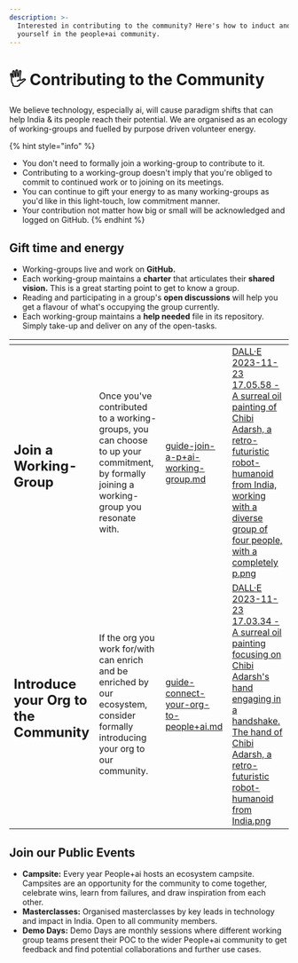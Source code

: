 ```yaml
---
description: >-
  Interested in contributing to the community? Here's how to induct and embed
  yourself in the people+ai community.
---
```


# 🖐️ Contributing to the Community

We believe technology, especially ai, will cause paradigm shifts that can help India & its people reach their potential. We are organised as an ecology of working-groups and fuelled by purpose driven volunteer energy.

{% hint style="info" %}
* You don't need to formally join a working-group to contribute to it.
* Contributing to a working-group doesn't imply that you're obliged to commit to continued work or to joining on its meetings.
* You can continue to gift your energy to as many working-groups as you'd like in this light-touch, low commitment manner.
* Your contribution not matter how big or small will be acknowledged and logged on GitHub.
{% endhint %}

## Gift time and energy

* Working-groups live and work on **GitHub.**
* Each working-group maintains a **charter** that articulates their **shared vision.** This is a great starting point to get to know a group.
* Reading and participating in a group's **open discussions** will help you get a flavour of what's occupying the group currently.
* Each working-group maintains a **help needed** file in its repository. Simply take-up and deliver on any of the open-tasks.&#x20;



<table data-card-size="large" data-view="cards"><thead><tr><th></th><th></th><th data-hidden data-card-target data-type="content-ref"></th><th data-hidden data-card-cover data-type="files"></th></tr></thead><tbody><tr><td><h2>Join a Working-Group</h2></td><td>Once you've contributed to a working-groups, you can choose to up your commitment, by formally joining a working-group you resonate with.</td><td><a href="guide-join-a-p+ai-working-group.md">guide-join-a-p+ai-working-group.md</a></td><td><a href="../.gitbook/assets/DALL·E 2023-11-23 17.05.58 - A surreal oil painting of Chibi Adarsh, a retro-futuristic robot-humanoid from India, working with a diverse group of four people, with a completely p.png">DALL·E 2023-11-23 17.05.58 - A surreal oil painting of Chibi Adarsh, a retro-futuristic robot-humanoid from India, working with a diverse group of four people, with a completely p.png</a></td></tr><tr><td><h2>Introduce your Org to the Community</h2></td><td>If the org you work for/with can enrich and be enriched by our ecosystem, consider formally introducing your org to our community.</td><td><a href="guide-connect-your-org-to-people+ai.md">guide-connect-your-org-to-people+ai.md</a></td><td><a href="../.gitbook/assets/DALL·E 2023-11-23 17.03.34 - A surreal oil painting focusing on Chibi Adarsh&#x27;s hand engaging in a handshake. The hand of Chibi Adarsh, a retro-futuristic robot-humanoid from India.png">DALL·E 2023-11-23 17.03.34 - A surreal oil painting focusing on Chibi Adarsh's hand engaging in a handshake. The hand of Chibi Adarsh, a retro-futuristic robot-humanoid from India.png</a></td></tr></tbody></table>

## Join our Public Events

* **Campsite:** Every year People+ai hosts an ecosystem campsite. Campsites are an opportunity for the community to come together, celebrate wins, learn from failures, and draw inspiration from each other.&#x20;
* **Masterclasses:** Organised masterclasses by key leads in technology and impact in India. Open to all community members.
* **Demo Days:** Demo Days are monthly sessions where different working group teams present their POC to the wider People+ai community to get feedback and find potential collaborations and further use cases.
